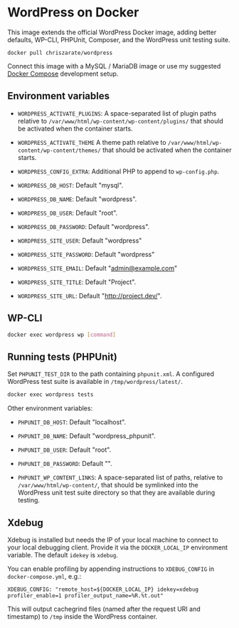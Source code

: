 # WordPress on Docker

This image extends the official WordPress Docker image, adding better defaults,
WP-CLI, PHPUnit, Composer, and the WordPress unit testing suite.

```
docker pull chriszarate/wordpress
```

Connect this image with a MySQL / MariaDB image or use my suggested
[Docker Compose](https://github.com/chriszarate/docker-wordpress-vip)
development setup.


## Environment variables

- `WORDPRESS_ACTIVATE_PLUGINS`: A space-separated list of plugin paths relative
  to `/var/www/html/wp-content/wp-content/plugins/` that should be activated
  when the container starts.

- `WORDPRESS_ACTIVATE_THEME` A theme path relative to `/var/www/html/wp-content/wp-content/themes/`
  that should be activated when the container starts.

- `WORDPRESS_CONFIG_EXTRA`: Additional PHP to append to `wp-config.php`.

- `WORDPRESS_DB_HOST`: Default "mysql".

- `WORDPRESS_DB_NAME`: Default "wordpress".

- `WORDPRESS_DB_USER`: Default "root".

- `WORDPRESS_DB_PASSWORD`: Default "wordpress".

- `WORDPRESS_SITE_USER`: Default "wordpress"

- `WORDPRESS_SITE_PASSWORD`: Default "wordpress"

- `WORDPRESS_SITE_EMAIL`: Default "admin@example.com"

- `WORDPRESS_SITE_TITLE`: Default "Project".

- `WORDPRESS_SITE_URL`: Default "http://project.dev/".


## WP-CLI

```sh
docker exec wordpress wp [command]
```


## Running tests (PHPUnit)

Set `PHPUNIT_TEST_DIR` to the path containing `phpunit.xml`. A configured
WordPress test suite is available in `/tmp/wordpress/latest/`.

```sh
docker exec wordpress tests
```

Other environment variables:

- `PHPUNIT_DB_HOST`: Default "localhost".

- `PHPUNIT_DB_NAME`: Default "wordpress_phpunit".

- `PHPUNIT_DB_USER`: Default "root".

- `PHPUNIT_DB_PASSWORD`: Default "".

- `PHPUNIT_WP_CONTENT_LINKS`: A space-separated list of paths, relative to
  `/var/www/html/wp-content/`, that should be symlinked into the WordPress unit
  test suite directory so that they are available during testing.


## Xdebug

Xdebug is installed but needs the IP of your local machine to connect to your
local debugging client. Provide it via the `DOCKER_LOCAL_IP` environment
variable. The default `idekey` is `xdebug`.

You can enable profiling by appending instructions to `XDEBUG_CONFIG` in
`docker-compose.yml`, e.g.:

```
XDEBUG_CONFIG: "remote_host=${DOCKER_LOCAL_IP} idekey=xdebug profiler_enable=1 profiler_output_name=%R.%t.out"
```

This will output cachegrind files (named after the request URI and timestamp) to
`/tmp` inside the WordPress container.
